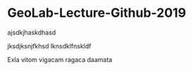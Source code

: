 # GeoLab-Lecture-Github-2019
ajsdkjhaskdhasd

jksdjksnjfkhsd
lknsdklfnskldf


Exla vitom vigacam ragaca daamata
